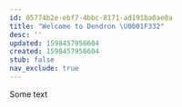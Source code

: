 ```yaml
---
id: 05774b2e-ebf7-4bbc-8171-ad191ba0ae0a
title: "Welcome to Dendron \U0001F332"
desc: ''
updated: 1598457956604
created: 1598457956604
stub: false
nav_exclude: true
---
```


Some text

